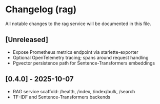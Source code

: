 # Changelog (rag)

All notable changes to the rag service will be documented in this file.

## [Unreleased]

- Expose Prometheus metrics endpoint via starlette-exporter
- Optional OpenTelemetry tracing; spans around request handling
- Pgvector persistence path for Sentence-Transformers embeddings

## [0.4.0] - 2025-10-07

- RAG service scaffold: /health, /index, /index/bulk, /search
- TF-IDF and Sentence-Transformers backends
